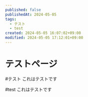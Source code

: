 ```yaml
---
published: false
publishedAt: 2024-05-05
tags:
  - テスト
  - test
created: 2024-05-05 16:07:02+09:00
modified: 2024-05-05 17:12:01+09:00
---
```


# テストページ

#テスト
これはテストです

#test
これはテストです
